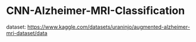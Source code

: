 # CNN-Alzheimer-MRI-Classification
dataset: https://www.kaggle.com/datasets/uraninjo/augmented-alzheimer-mri-dataset/data
